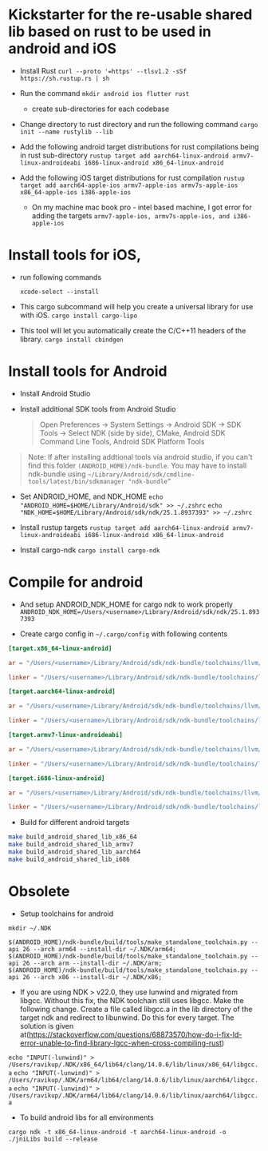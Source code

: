# Kickstarter for the re-usable shared lib based on rust to be used in android and iOS

* Install Rust
`curl --proto '=https' --tlsv1.2 -sSf https://sh.rustup.rs | sh`

* Run the command
`mkdir android ios flutter rust`
  - create sub-directories for each codebase

* Change directory to rust directory and run the following command
`cargo init --name rustylib --lib`

* Add the following android target distributions for rust compilations being in rust sub-directory
`rustup target add aarch64-linux-android armv7-linux-androideabi i686-linux-android x86_64-linux-android`

* Add the following iOS target distributions for rust compilation
`rustup target add aarch64-apple-ios armv7-apple-ios armv7s-apple-ios x86_64-apple-ios i386-apple-ios`
  - On my machine mac book pro - intel based machine, I got error for adding the targets
  `armv7-apple-ios, armv7s-apple-ios, and i386-apple-ios`

# Install tools for iOS,

* run following commands

  `xcode-select --install`

* This cargo subcommand will help you create a universal library for use with iOS.
  `cargo install cargo-lipo`

* This tool will let you automatically create the C/C++11 headers of the library.
  `cargo install cbindgen`

# Install tools for Android

* Install Android Studio

* Install additional SDK tools from Android Studio
  > Open Preferences -> System Settings -> Android SDK -> SDK Tools -> Select NDK (side by side), CMake, Android SDK Command Line Tools, Android SDK Platform Tools

> Note: If after installing addtional tools via android studio, if you can't find this folder `(ANDROID_HOME)/ndk-bundle`. You may have to install ndk-bundle using
`~/Library/Android/sdk/cmdline-tools/latest/bin/sdkmanager "ndk-bundle”`

* Set ANDROID_HOME, and NDK_HOME
`echo "ANDROID_HOME=$HOME/Library/Android/sdk" >> ~/.zshrc`
`echo "NDK_HOME=$HOME/Library/Android/sdk/ndk/25.1.8937393" >> ~/.zshrc`

* Install rustup targets
`rustup target add aarch64-linux-android armv7-linux-androideabi i686-linux-android x86_64-linux-android`

* Install cargo-ndk
`cargo install cargo-ndk`

# Compile for android
* And setup ANDROID_NDK_HOME for cargo ndk to work properly
`ANDROID_NDK_HOME=/Users/<username>/Library/Android/sdk/ndk/25.1.8937393`

* Create cargo config in `~/.cargo/config` with following contents

```toml
[target.x86_64-linux-android]

ar = "/Users/<username>/Library/Android/sdk/ndk-bundle/toolchains/llvm/prebuilt/darwin-x86_64/bin/x86_64-linux-android-ar"

linker = "/Users/<username>/Library/Android/sdk/ndk-bundle/toolchains/llvm/prebuilt/darwin-x86_64/bin/x86_64-linux-android28-clang"

[target.aarch64-linux-android]

ar = "/Users/<username>/Library/Android/sdk/ndk-bundle/toolchains/llvm/prebuilt/darwin-x86_64/bin/aarch64-linux-android-ar"

linker = "/Users/<username>/Library/Android/sdk/ndk-bundle/toolchains/llvm/prebuilt/darwin-x86_64/bin/aarch64-linux-android28-clang"

[target.armv7-linux-androideabi]

ar = "/Users/<username>/Library/Android/sdk/ndk-bundle/toolchains/llvm/prebuilt/darwin-x86_64/bin/arm-linux-androideabi-ar"

linker = "/Users/<username>/Library/Android/sdk/ndk-bundle/toolchains/llvm/prebuilt/darwin-x86_64/bin/armv7a-linux-androideabi28-clang"

[target.i686-linux-android]

ar = "/Users/<username>/Library/Android/sdk/ndk-bundle/toolchains/llvm/prebuilt/darwin-x86_64/bin/i686-linux-android-ar"

linker = "/Users/<username>/Library/Android/sdk/ndk-bundle/toolchains/llvm/prebuilt/darwin-x86_64/bin/i686-linux-android28-clang"
```

* Build for different android targets
```bash
make build_android_shared_lib_x86_64
make build_android_shared_lib_armv7
make build_android_shared_lib_aarch64
make build_android_shared_lib_i686
```

# Obsolete
* Setup toolchains for android
```
mkdir ~/.NDK

$(ANDROID_HOME)/ndk-bundle/build/tools/make_standalone_toolchain.py --api 26 --arch arm64 --install-dir ~/.NDK/arm64;
$(ANDROID_HOME)/ndk-bundle/build/tools/make_standalone_toolchain.py --api 26 --arch arm --install-dir ~/.NDK/arm;
$(ANDROID_HOME)/ndk-bundle/build/tools/make_standalone_toolchain.py --api 26 --arch x86 --install-dir ~/.NDK/x86;
```

* If you are using NDK > v22.0, they use lunwind and migrated from libgcc. Without this fix, the NDK toolchain still uses libgcc. Make the following change. Create a file called libgcc.a in the lib directory of the target ndk and redirect to libunwind. Do this for every target. The solution is given at(https://stackoverflow.com/questions/68873570/how-do-i-fix-ld-error-unable-to-find-library-lgcc-when-cross-compiling-rust)

`echo "INPUT(-lunwind)" > /Users/ravikup/.NDK/x86_64/lib64/clang/14.0.6/lib/linux/x86_64/libgcc.a`
`echo "INPUT(-lunwind)" > /Users/ravikup/.NDK/arm64/lib64/clang/14.0.6/lib/linux/aarch64/libgcc.a`
`echo "INPUT(-lunwind)" > /Users/ravikup/.NDK/arm64/lib64/clang/14.0.6/lib/linux/aarch64/libgcc.a`

* To build android libs for all environments
```
cargo ndk -t x86_64-linux-android -t aarch64-linux-android -o ./jniLibs build --release
```